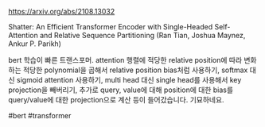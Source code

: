 https://arxiv.org/abs/2108.13032

Shatter: An Efficient Transformer Encoder with Single-Headed Self-Attention and Relative Sequence Partitioning (Ran Tian, Joshua Maynez, Ankur P. Parikh)

bert 학습이 빠른 트랜스포머. attention 행렬에 적당한 relative position에 따라 변화하는 적당한 polynomial을 곱해서 relative position bias처럼 사용하기, softmax 대신 sigmoid attention 사용하기, multi head 대신 single head를 사용해서 key projection을 빼버리기, 추가로 query, value에 대해 position에 대한 bias를 query/value에 대한 projection으로 계산 등이 들어갔습니다. 기묘하네요.

#bert #transformer